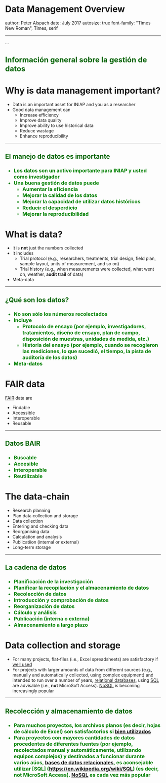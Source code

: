 Data Management Overview
========================================================
author: Peter Alspach
date: July 2017
autosize: true
font-family: "Times New Roman", Times, serif

***
...
<h3 style="color: darkgreen; font-size: 1.7em;" markdown="1">
Informaci&#x00F3;n general sobre la gesti&#x00F3;n de datos

Why is data management important?
========================================================

* Data is an important asset for INIAP and you as a researcher
* Good data management can
    + Increase efficiency
    + Improve data quality
    + Improve ability to use historical data
    + Reduce wastage
    + Enhance reproducibility
    
***

<h3 style="color: darkgreen; font-size: 1.5em" markdown="1">
El manejo de datos es importante

<h3 style="color: green;" markdown="1">

+ Los datos son un activo importante para INIAP y usted como investigador
+ Una buena gesti&#x00F3;n de datos puede
    + Aumentar la eficiencia
    + Mejorar la calidad de los datos
    + Mejorar la capacidad de utilizar datos hist&#x00F3;ricos
    + Reducir el desperdicio
    + Mejorar la reproducibilidad

What is data?
========================================================

* It is __not__ just the numbers collected
* It includes
    + Trial protocol (e.g., researchers, treatments, trial design, field plan, sample layout, units of measurement, and so on)
    + Trial history (e.g., when measurements were collected, what went on, weather, __audit trail__ of data)
* Meta-data

***

<h3 style="color: darkgreen; font-size: 1.5em" markdown="1">
&#191;Qu&#233; son los datos?

<h3 style="color: green;" markdown="1">

+ No son s&#243;lo los n&#250;meros recolectados
+ Incluye
    + Protocolo de ensayo (por ejemplo, investigadores, tratamientos, dise&#241;o de ensayo, plan de campo, disposici&#243;n de muestras, unidades de medida, etc.)
    + Historia del ensayo (por ejemplo, cuando se recogieron las mediciones, lo que sucedi&#243;, el tiempo, la pista de auditor&#237;a de los datos)
+ Meta-datos

FAIR data
========================================================

[FAIR](https://www.nature.com/articles/sdata201618) data are

* Findable
* Accessible
* Interoperable
* Reusable

***

<h3 style="color: darkgreen; font-size: 1.5em" markdown="1">
Datos BAIR

<h3 style="color: green;" markdown="1">

+ Buscable
+ Accesible
+ Interoperable
+ Reutilizable

The data-chain
========================================================

* Research planning
* Plan data collection and storage
* Data collection
* Entering and checking data
* Reorganising data
* Calculation and analysis
* Publicatiion (internal or external)
* Long-term storage

***

<h3 style="color: darkgreen; font-size: 1.5em" markdown="1">
La cadena de datos

<h3 style="color: green;" markdown="1">

+ Planificaci&#243;n de la investigaci&#243;n
+ Planificar la recopilaci&#243;n y el almacenamiento de datos
+ Recolecci&#243;n de datos
+ Introducci&#243;n y comprobaci&#243;n de datos
+ Reorganizaci&#243;n de datos
+ C&#225;lculo y an&#225;lisis
+ Publicaci&#243;n (interna o externa)
+ Almacenamiento a largo plazo

Data collection and storage
========================================================

* For many projects, flat-files (i.e., Excel spreadsheets) are satisfactory if [well used](https://github.com/PlantandFoodResearch/BestPractices/blob/master/general/best_practices_excel_data_file.md)
* For projects with larger amounts of data from different sources (e.g., manually and automatically collected, using complex equipment) and intended to run over a number of years, [relational databases](https://en.wikipedia.org/wiki/Relational_database), using [SQL](https://en.wikipedia.org/wiki/SQL) are advisable (i.e., __not__ MicroSoft Access).  [NoSQL](https://en.wikipedia.org/wiki/NoSQL) is becoming increasingly popular

***

<h3 style="color: darkgreen; font-size: 1.5em" markdown="1">
Recolecci&#243;n y almacenamiento de datos

<h3 style="color: green;" markdown="1">

+ Para muchos proyectos, los archivos planos (es decir, hojas de c&#225;lculo de Excel) son satisfactorios si [bien utilizados](https://github.com/PlantandFoodResearch/BestPractices/blob/master/general/best_practices_excel_data_file.md)
+ Para proyectos con mayores cantidades de datos procedentes de diferentes fuentes (por ejemplo, recolectados manual y autom&#225;ticamente, utilizando equipos complejos) y destinados a funcionar durante varios a&#250;os, [bases de datos relacionales](https://en.wikipedia.org/wiki/Relational_database),  es aconsejable utilizar [SQL] (https://en.wikipedia.org/wiki/SQL) (es decir, not MicroSoft Access).  [NoSQL](https://en.wikipedia.org/wiki/NoSQL) es cada vez m&#225;s popular
